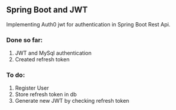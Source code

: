 ## Spring Boot and JWT 
Implementing Auth0 jwt for authentication in Spring Boot Rest Api.

### Done so far:
1. JWT and MySql  authentication 
2. Created refresh token

### To do:
1. Register User
2. Store refresh token in db
3. Generate new JWT by checking refresh token
